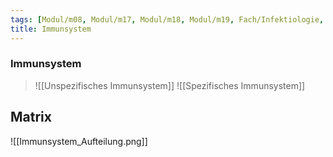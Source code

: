 ```yaml
---
tags: [Modul/m08, Modul/m17, Modul/m18, Modul/m19, Fach/Infektiologie, Fach/Physiologie]
title: Immunsystem
---
```

### Immunsystem
>![[Unspezifisches Immunsystem]]
![[Spezifisches Immunsystem]]


## Matrix
![[Immunsystem_Aufteilung.png]]

